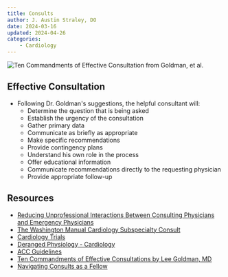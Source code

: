 ```yaml
---
title: Consults
author: J. Austin Straley, DO
date: 2024-03-16
updated: 2024-04-26
categories:
    - Cardiology
---
```


![Ten Commandments of Effective Consultation from Goldman, et al.](/assets/images/fellowship-guide/ten-commandments.png)

## Effective Consultation

* Following Dr. Goldman's suggestions, the helpful consultant will:
    * Determine the question that is being asked
    * Establish the urgency of the consultation
    * Gather primary data
    * Communicate as briefly as appropriate
    * Make specific recommendations
    * Provide contingency plans
    * Understand his own role in the process
    * Offer educational information
    * Communicate recommendations directly to the requesting physician
    * Provide appropriate follow-up

## Resources

* [Reducing Unprofessional Interactions Between Consulting Physicians and Emergency Physicians][1]
* [The Washington Manual Cardiology Subspecialty Consult][2]
* [Cardiology Trials][3]
* [Deranged Physiology - Cardiology][4]
* [ACC Guidelines][5]
* [Ten Commandments of Effective Consultations by Lee Goldman, MD][6]
* [Navigating Consults as a Fellow][7]

[1]: https://med.stanford.edu/content/dam/sm/gme/program_portal/pd/pd_meet/2019-2020/Public%20-%20Professionalism%20presentation%20PD%20MEETING%2011.2019v2.pdf
[2]: https://www.amazon.com/Washington-Manual%C2%AE-Cardiology-Subspecialty-Consult/dp/0781791510
[3]: http://cardiologytrials.org/
[4]: https://derangedphysiology.com/main/cicm-primary-exam/required-reading/cardiovascular-system
[5]: https://www.acc.org/Guidelines
[6]: https://jamanetwork.com/journals/jamainternalmedicine/fullarticle/603562
[7]: https://www.acc.org/Membership/Sections-and-Councils/Fellows-in-Training-Section/Section-Updates/2022/01/14/21/18/Navigating-Consults-as-a-Fellow
